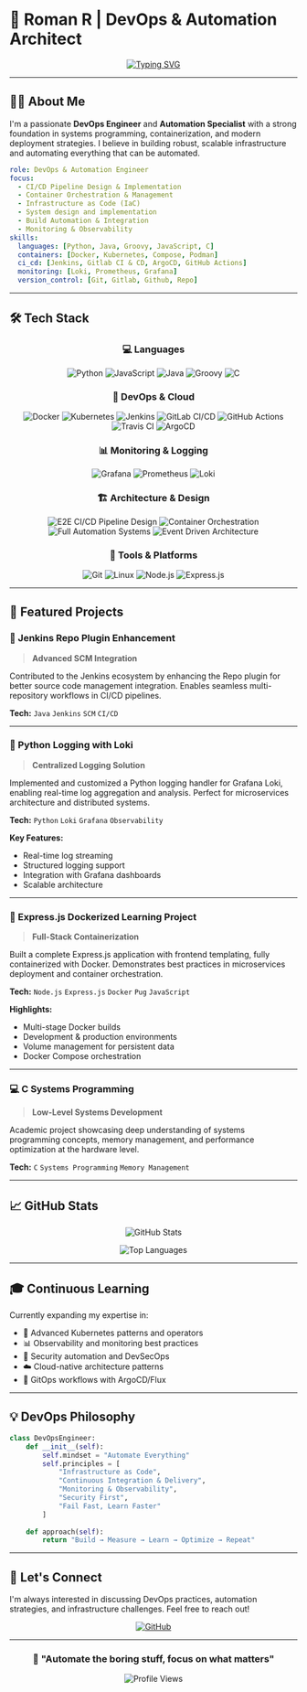 # 🚀 Roman R | DevOps & Automation Architect

<div align="center">
  
[![Typing SVG](https://readme-typing-svg.demolab.com?font=Fira+Code&weight=600&size=28&duration=3000&pause=1000&color=00D9FF&center=true&vCenter=true&width=600&lines=DevOps+Engineer;Automation+Specialist;CI%2FCD+Pipeline+Expert;Infrastructure+as+Code+Enthusiast)](https://git.io/typing-svg)

</div>

---

## 👨‍💻 About Me

I'm a passionate **DevOps Engineer** and **Automation Specialist** with a strong foundation in systems programming, containerization, and modern deployment strategies. I believe in building robust, scalable infrastructure and automating everything that can be automated.

```yaml
role: DevOps & Automation Engineer
focus:
  - CI/CD Pipeline Design & Implementation
  - Container Orchestration & Management
  - Infrastructure as Code (IaC)
  - System design and implementation
  - Build Automation & Integration
  - Monitoring & Observability
skills:
  languages: [Python, Java, Groovy, JavaScript, C]
  containers: [Docker, Kubernetes, Compose, Podman]
  ci_cd: [Jenkins, Gitlab CI & CD, ArgoCD, GitHub Actions]
  monitoring: [Loki, Prometheus, Grafana]
  version_control: [Git, Gitlab, Github, Repo]
```

---

## 🛠️ Tech Stack

<div align="center">

### 💻 Languages
![Python](https://img.shields.io/badge/Python-3776AB?style=for-the-badge&logo=python&logoColor=white)
![JavaScript](https://img.shields.io/badge/JavaScript-F7DF1E?style=for-the-badge&logo=javascript&logoColor=black)
![Java](https://img.shields.io/badge/Java-ED8B00?style=for-the-badge&logo=openjdk&logoColor=white)
![Groovy](https://img.shields.io/badge/Groovy-4298B8?style=for-the-badge&logo=apache-groovy&logoColor=white)
![C](https://img.shields.io/badge/C-00599C?style=for-the-badge&logo=c&logoColor=white)

### 🐳 DevOps & Cloud
![Docker](https://img.shields.io/badge/Docker-2496ED?style=for-the-badge&logo=docker&logoColor=white)
![Kubernetes](https://img.shields.io/badge/Kubernetes-326CE5?style=for-the-badge&logo=kubernetes&logoColor=white)
![Jenkins](https://img.shields.io/badge/Jenkins-D24939?style=for-the-badge&logo=jenkins&logoColor=white)
![GitLab CI/CD](https://img.shields.io/badge/GitLab_CI/CD-FC6D26?style=for-the-badge&logo=gitlab&logoColor=white)
![GitHub Actions](https://img.shields.io/badge/GitHub_Actions-2088FF?style=for-the-badge&logo=github-actions&logoColor=white)
![Travis CI](https://img.shields.io/badge/Travis_CI-3EAAAF?style=for-the-badge&logo=travis-ci&logoColor=white)
![ArgoCD](https://img.shields.io/badge/ArgoCD-EF7B4D?style=for-the-badge&logo=argo&logoColor=white)

### 📊 Monitoring & Logging
![Grafana](https://img.shields.io/badge/Grafana-F46800?style=for-the-badge&logo=grafana&logoColor=white)
![Prometheus](https://img.shields.io/badge/Prometheus-E6522C?style=for-the-badge&logo=prometheus&logoColor=white)
![Loki](https://img.shields.io/badge/Loki-F46800?style=for-the-badge&logo=grafana&logoColor=white)

### 🏗️ Architecture & Design
![E2E CI/CD Pipeline Design](https://img.shields.io/badge/E2E_CI/CD_Pipeline_Design-0078D4?style=for-the-badge&logo=azurepipelines&logoColor=white)
![Container Orchestration](https://img.shields.io/badge/Container_Orchestration-326CE5?style=for-the-badge&logo=kubernetes&logoColor=white)
![Full Automation Systems](https://img.shields.io/badge/Full_Automation_Systems-FF6B6B?style=for-the-badge&logo=serverless&logoColor=white)
![Event Driven Architecture](https://img.shields.io/badge/Event_Driven_Architecture-00C7B7?style=for-the-badge&logo=apache-kafka&logoColor=white)

### 🔧 Tools & Platforms
![Git](https://img.shields.io/badge/Git-F05032?style=for-the-badge&logo=git&logoColor=white)
![Linux](https://img.shields.io/badge/Linux-FCC624?style=for-the-badge&logo=linux&logoColor=black)
![Node.js](https://img.shields.io/badge/Node.js-43853D?style=for-the-badge&logo=node.js&logoColor=white)
![Express.js](https://img.shields.io/badge/Express.js-404D59?style=for-the-badge&logo=express&logoColor=white)

</div>

---

## 🎯 Featured Projects

### 🔌 Jenkins Repo Plugin Enhancement
> **Advanced SCM Integration**

Contributed to the Jenkins ecosystem by enhancing the Repo plugin for better source code management integration. Enables seamless multi-repository workflows in CI/CD pipelines.

**Tech:** `Java` `Jenkins` `SCM` `CI/CD`

---

### 📡 Python Logging with Loki
> **Centralized Logging Solution**

Implemented and customized a Python logging handler for Grafana Loki, enabling real-time log aggregation and analysis. Perfect for microservices architecture and distributed systems.

**Tech:** `Python` `Loki` `Grafana` `Observability`

**Key Features:**
- Real-time log streaming
- Structured logging support
- Integration with Grafana dashboards
- Scalable architecture

---

### 🐳 Express.js Dockerized Learning Project
> **Full-Stack Containerization**

Built a complete Express.js application with frontend templating, fully containerized with Docker. Demonstrates best practices in microservices deployment and container orchestration.

**Tech:** `Node.js` `Express.js` `Docker` `Pug` `JavaScript`

**Highlights:**
- Multi-stage Docker builds
- Development & production environments
- Volume management for persistent data
- Docker Compose orchestration

---

### 💻 C Systems Programming
> **Low-Level Systems Development**

Academic project showcasing deep understanding of systems programming concepts, memory management, and performance optimization at the hardware level.

**Tech:** `C` `Systems Programming` `Memory Management`

---

## 📈 GitHub Stats

<div align="center">
  
![GitHub Stats](https://github-readme-stats.vercel.app/api?username=RomanR-dev&show_icons=true&theme=tokyonight&hide_border=true&bg_color=0D1117)

![Top Languages](https://github-readme-stats.vercel.app/api/top-langs/?username=RomanR-dev&layout=compact&theme=tokyonight&hide_border=true&bg_color=0D1117)

</div>

---

## 🎓 Continuous Learning

Currently expanding my expertise in:
- 🔄 Advanced Kubernetes patterns and operators
- 📊 Observability and monitoring best practices
- 🔐 Security automation and DevSecOps
- ☁️ Cloud-native architecture patterns
- 🤖 GitOps workflows with ArgoCD/Flux

---

## 💡 DevOps Philosophy

```python
class DevOpsEngineer:
    def __init__(self):
        self.mindset = "Automate Everything"
        self.principles = [
            "Infrastructure as Code",
            "Continuous Integration & Delivery",
            "Monitoring & Observability",
            "Security First",
            "Fail Fast, Learn Faster"
        ]
    
    def approach(self):
        return "Build → Measure → Learn → Optimize → Repeat"
```

---

## 🤝 Let's Connect

I'm always interested in discussing DevOps practices, automation strategies, and infrastructure challenges. Feel free to reach out!

<div align="center">

[![GitHub](https://img.shields.io/badge/GitHub-RomanR--dev-181717?style=for-the-badge&logo=github)](https://github.com/RomanR-dev)

</div>

---

<div align="center">
  
### 💬 "Automate the boring stuff, focus on what matters"

![Profile Views](https://komarev.com/ghpvc/?username=RomanR-dev&color=00D9FF&style=for-the-badge)

</div>
